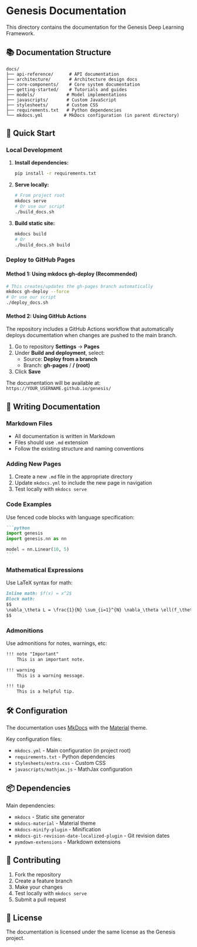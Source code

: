 # Genesis Documentation

This directory contains the documentation for the Genesis Deep Learning Framework.

## 📚 Documentation Structure

```
docs/
├── api-reference/      # API documentation
├── architecture/       # Architecture design docs
├── core-components/    # Core system documentation
├── getting-started/    # Tutorials and guides
├── models/            # Model implementations
├── javascripts/       # Custom JavaScript
├── stylesheets/       # Custom CSS
├── requirements.txt   # Python dependencies
└── mkdocs.yml        # MkDocs configuration (in parent directory)
```

## 🚀 Quick Start

### Local Development

1. **Install dependencies:**
   ```bash
   pip install -r requirements.txt
   ```

2. **Serve locally:**
   ```bash
   # From project root
   mkdocs serve
   # Or use our script
   ./build_docs.sh
   ```

3. **Build static site:**
   ```bash
   mkdocs build
   # Or
   ./build_docs.sh build
   ```

### Deploy to GitHub Pages

#### Method 1: Using mkdocs gh-deploy (Recommended)
```bash
# This creates/updates the gh-pages branch automatically
mkdocs gh-deploy --force
# Or use our script
./deploy_docs.sh
```

#### Method 2: Using GitHub Actions
The repository includes a GitHub Actions workflow that automatically deploys documentation when changes are pushed to the main branch.

1. Go to repository **Settings** → **Pages**
2. Under **Build and deployment**, select:
   - Source: **Deploy from a branch**
   - Branch: **gh-pages** / **/ (root)**
3. Click **Save**

The documentation will be available at: `https://YOUR_USERNAME.github.io/genesis/`

## 📝 Writing Documentation

### Markdown Files
- All documentation is written in Markdown
- Files should use `.md` extension
- Follow the existing structure and naming conventions

### Adding New Pages
1. Create a new `.md` file in the appropriate directory
2. Update `mkdocs.yml` to include the new page in navigation
3. Test locally with `mkdocs serve`

### Code Examples
Use fenced code blocks with language specification:
````markdown
```python
import genesis
import genesis.nn as nn

model = nn.Linear(10, 5)
```
````

### Mathematical Expressions
Use LaTeX syntax for math:
```markdown
Inline math: $f(x) = x^2$
Block math:
$$
\nabla_\theta L = \frac{1}{N} \sum_{i=1}^{N} \nabla_\theta \ell(f_\theta(x_i), y_i)
$$
```

### Admonitions
Use admonitions for notes, warnings, etc:
```markdown
!!! note "Important"
    This is an important note.

!!! warning
    This is a warning message.

!!! tip
    This is a helpful tip.
```

## 🛠️ Configuration

The documentation uses [MkDocs](https://www.mkdocs.org/) with the [Material](https://squidfunk.github.io/mkdocs-material/) theme.

Key configuration files:
- `mkdocs.yml` - Main configuration (in project root)
- `requirements.txt` - Python dependencies
- `stylesheets/extra.css` - Custom CSS
- `javascripts/mathjax.js` - MathJax configuration

## 📦 Dependencies

Main dependencies:
- `mkdocs` - Static site generator
- `mkdocs-material` - Material theme
- `mkdocs-minify-plugin` - Minification
- `mkdocs-git-revision-date-localized-plugin` - Git revision dates
- `pymdown-extensions` - Markdown extensions

## 🤝 Contributing

1. Fork the repository
2. Create a feature branch
3. Make your changes
4. Test locally with `mkdocs serve`
5. Submit a pull request

## 📄 License

The documentation is licensed under the same license as the Genesis project.